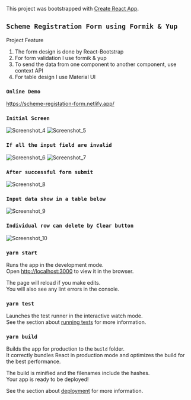 This project was bootstrapped with [Create React App](https://github.com/facebook/create-react-app).

## `Scheme Registration Form using Formik & Yup`

Project Feature

1.	The form design is done by React-Bootstrap
2.	For form validation I use formik & yup
3.	To send the data from one component to another component, use context API
4.	For table design I use Material UI 

### `Online Demo`
https://scheme-registation-form.netlify.app/ 

### `Initial Screen`

![Screenshot_4](https://user-images.githubusercontent.com/20669870/100837098-bfa80680-349a-11eb-9ad9-220b1c16e4cb.jpg)
![Screenshot_5](https://user-images.githubusercontent.com/20669870/100837100-c0d93380-349a-11eb-9cfc-576ee56610f0.jpg)

### `If all the input field are invalid`

![Screenshot_6](https://user-images.githubusercontent.com/20669870/100837616-20374380-349b-11eb-9d9a-df2f59d7e4ef.jpg)
![Screenshot_7](https://user-images.githubusercontent.com/20669870/100837619-21687080-349b-11eb-9e0d-f26e2435da20.jpg)

### `After successful form submit`

![Screenshot_8](https://user-images.githubusercontent.com/20669870/100837720-54126900-349b-11eb-941d-c30b512ab8cc.jpg)

### `Input data show in a table below`

![Screenshot_9](https://user-images.githubusercontent.com/20669870/100837812-81f7ad80-349b-11eb-948b-89bef3959cfd.jpg)

### `Individual row can delete by Clear button`
![Screenshot_10](https://user-images.githubusercontent.com/20669870/100838008-e1ee5400-349b-11eb-913d-5ca4604210a7.jpg)

### `yarn start`

Runs the app in the development mode.<br />
Open [http://localhost:3000](http://localhost:3000) to view it in the browser.

The page will reload if you make edits.<br />
You will also see any lint errors in the console.

### `yarn test`

Launches the test runner in the interactive watch mode.<br />
See the section about [running tests](https://facebook.github.io/create-react-app/docs/running-tests) for more information.

### `yarn build`

Builds the app for production to the `build` folder.<br />
It correctly bundles React in production mode and optimizes the build for the best performance.

The build is minified and the filenames include the hashes.<br />
Your app is ready to be deployed!

See the section about [deployment](https://facebook.github.io/create-react-app/docs/deployment) for more information.

